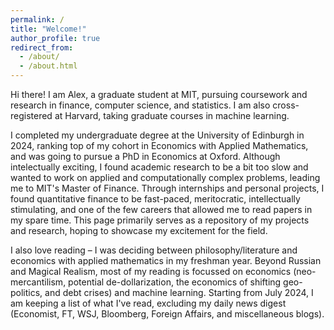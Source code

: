 ```yaml
---
permalink: /
title: "Welcome!"
author_profile: true
redirect_from: 
  - /about/
  - /about.html
---
```


Hi there! I am Alex, a graduate student at MIT, pursuing coursework and research in finance, computer science, and statistics. I am also cross-registered at Harvard, taking graduate courses in machine learning. 

I completed my undergraduate degree at the University of Edinburgh in 2024, ranking top of my cohort in Economics with Applied Mathematics, and was going to pursue a PhD in Economics at Oxford. Although intelectually exciting, I found academic research to be a bit too slow and wanted to work on applied and computationally complex problems, leading me to MIT's Master of Finance. Through internships and personal projects, I found quantitative finance to be fast-paced, meritocratic, intellectually stimulating, and one of the few careers that allowed me to read papers in my spare time. This page primarily serves as a repository of my projects and research, hoping to showcase my excitement for the field. 

I also love reading – I was deciding between philosophy/literature and economics with applied mathematics in my freshman year. Beyond Russian and Magical Realism, most of my reading is focussed on economics (neo-mercantilism, potential de-dollarization, the economics of shifting geo-politics, and debt crises) and machine learning. Starting from July 2024, I am keeping a list of what I've read, excluding my daily news digest (Economist, FT, WSJ, Bloomberg, Foreign Affairs, and miscellaneous blogs).
